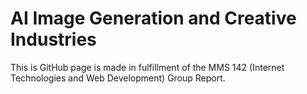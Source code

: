 # AI Image Generation and Creative Industries
This is GitHub page is made in fulfillment of the MMS 142 (Internet Technologies and Web Development) Group Report. 
